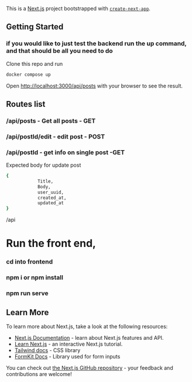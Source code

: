 This is a [Next.js](https://nextjs.org/) project bootstrapped with [`create-next-app`](https://github.com/vercel/next.js/tree/canary/packages/create-next-app).

## Getting Started
### if you would like to just test the backend run the up command, and that should be all you need to do

Clone this repo and run 
```bash
docker compose up
```


Open [http://localhost:3000/api/posts](http://localhost:3000) with your browser to see the result.

## Routes list
### /api/posts - Get all posts - GET
### /api/postId/edit - edit post - POST
### /api/postId - get info on single post -GET
Expected body for update post 
```bash
{
            Title,
            Body, 
            user_uuid,
            created_at,
            updated_at
}
```
/api

# Run the front end, 
### cd into frontend
### npm i or npm install
### npm run serve


## Learn More

To learn more about Next.js, take a look at the following resources:

- [Next.js Documentation](https://nextjs.org/docs) - learn about Next.js features and API.
- [Learn Next.js](https://nextjs.org/learn) - an interactive Next.js tutorial.
- [Tailwind docs](https://tailwindcss.com/) - CSS library
- [FormKit Docs](https://formkit.com/) - Library used for form inputs

You can check out [the Next.js GitHub repository](https://github.com/vercel/next.js/) - your feedback and contributions are welcome!

